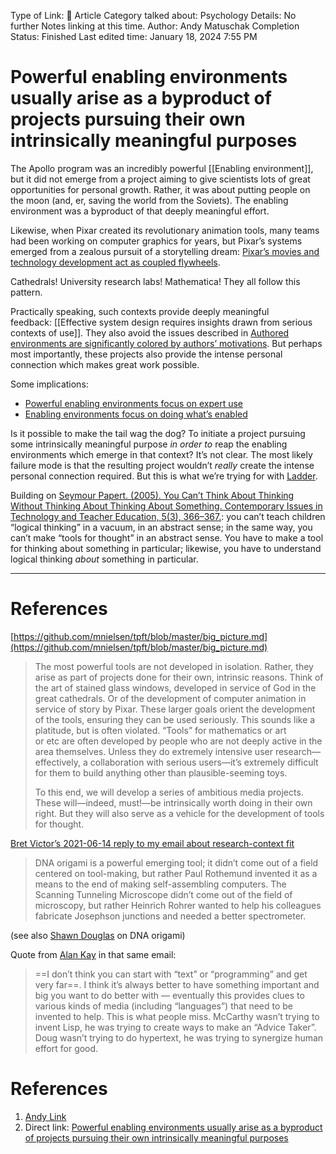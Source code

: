 Type of Link: 📝 Article
Category talked about: Psychology
Details: No further Notes linking at this time. 
Author: Andy Matuschak
Completion Status: Finished
Last edited time: January 18, 2024 7:55 PM

# **Powerful enabling environments usually arise as a byproduct of projects pursuing their own intrinsically meaningful purposes**

The Apollo program was an incredibly powerful [[Enabling environment]], but it did not emerge from a project aiming to give scientists lots of great opportunities for personal growth. Rather, it was about putting people on the moon (and, er, saving the world from the Soviets). The enabling environment was a byproduct of that deeply meaningful effort.

Likewise, when Pixar created its revolutionary animation tools, many teams had been working on computer graphics for years, but Pixar’s systems emerged from a zealous pursuit of a storytelling dream: [Pixar’s movies and technology development act as coupled flywheels](Pixar’s%20movies%20and%20technology%20development%20act%20as%20coupled%20flywheels.md). 

Cathedrals! University research labs! Mathematica! They all follow this pattern. 

Practically speaking, such contexts provide deeply meaningful feedback: [[Effective system design requires insights drawn from serious contexts of use]]. They also avoid the issues described in [Authored environments are significantly colored by authors’ motivations](https://notes.andymatuschak.org/z4wZFERkVVVVy6bN6BE8kQz). But perhaps most importantly, these projects also provide the intense personal connection which makes great work possible.

Some implications:

- [Powerful enabling environments focus on expert use](https://notes.andymatuschak.org/zY3aLuvtsYS54QnymGKFGwg)
- [Enabling environments focus on doing what’s enabled](https://notes.andymatuschak.org/z2etsLyP1LJUwNDPCwvRdUG)

Is it possible to make the tail wag the dog? To initiate a project pursuing some intrinsically meaningful purpose *in order to* reap the enabling environments which emerge in that context? It’s not clear. The most likely failure mode is that the resulting project wouldn’t *really* create the intense personal connection required. But this is what we’re trying for with [Ladder](https://notes.andymatuschak.org/zxwaemFm6bPsitX4m5fQus).

Building on [Seymour Papert. (2005). You Can’t Think About Thinking Without Thinking About Thinking About Something. Contemporary Issues in Technology and Teacher Education, 5(3), 366–367.](https://notes.andymatuschak.org/zLbEbS51U3uruKzgVusR5kf): you can’t teach children “logical thinking” in a vacuum, in an abstract sense; in the same way, you can’t make “tools for thought” in an abstract sense. You have to make a tool for thinking about something in particular; likewise, you have to understand logical thinking *about* something in particular.

---

# References

[https://github.com/mnielsen/tpft/blob/master/big_picture.md](https://github.com/mnielsen/tpft/blob/master/big_picture.md) 

> The most powerful tools are not developed in isolation. Rather, they arise as part of projects done for their own, intrinsic reasons. Think of the art of stained glass windows, developed in service of God in the great cathedrals. Or of the development of computer animation in service of story by Pixar. These larger goals orient the development of the tools, ensuring they can be used seriously. This sounds like a platitude, but is often violated. “Tools” for mathematics or art or etc are often developed by people who are not deeply active in the area themselves. Unless they do extremely intensive user research—effectively, a collaboration with serious users—it’s extremely difficult for them to build anything other than plausible-seeming toys.
> 
> 
> To this end, we will develop a series of ambitious media projects. These will—indeed, must!—be intrinsically worth doing in their own right. But they will also serve as a vehicle for the development of tools for thought.
> 

[Bret Victor’s 2021-06-14 reply to my email about research-context fit](https://notes.andymatuschak.org/z4MLJdJyhS5voSP6Y3Y6tii)

> DNA origami is a powerful emerging tool; it didn’t come out of a field centered on tool-making, but rather Paul Rothemund invented it as a means to the end of making self-assembling computers. The Scanning Tunneling Microscope didn’t come out of the field of microscopy, but rather Heinrich Rohrer wanted to help his colleagues fabricate Josephson junctions and needed a better spectrometer.
> 

(see also [Shawn Douglas](https://notes.andymatuschak.org/zExJhXA1doKnxyQQ4ZjX4dV) on DNA origami)

Quote from [Alan Kay](https://notes.andymatuschak.org/zFBZqhTcPEXWpvTLYjgb9qG) in that same email:

> ==I don’t think you can start with “text” or “programming” and get very far==. I think it’s always better to have something important and big you want to do better with — eventually this provides clues to various kinds of media (including “languages”) that need to be invented to help. This is what people miss. McCarthy wasn’t trying to invent Lisp, he was trying to create ways to make an “Advice Taker”. Doug wasn’t trying to do hypertext, he was trying to synergize human effort for good.
> 

# References

1. [Andy Link](https://notes.andymatuschak.org/About_these_notes?stackedNotes=z5E5QawiXCMbtNtupvxeoEX&stackedNotes=zKGjQtsTKgscAoq271ZzKqw&stackedNotes=zNQV445UEcyLXVsRVgoVSfv&stackedNotes=zFuk9QqspNYHAgvzZc33ZGH&stackedNotes=zDXBGEWk7msyonQ2Ngnrf8h&stackedNotes=zB74H9CuWrosEuqve7jZyCo&stackedNotes=zRbqwbnhmVdfLtKxMCibMoX&stackedNotes=zH7AVUkqYYK7xmoAn8PTpAV&stackedNotes=z2qjVZKqSqrqkhFhvUpPDtd&stackedNotes=zQvbnYfHdG1gARTbtC4pje6&stackedNotes=zKBhqUkoRWoNV72aG21GYst&stackedNotes=zKzUzQENhyEDnuwPUhh2EQM&stackedNotes=zME6gV6mc1mQ2KDE5acyho8&stackedNotes=z2iksmfhifvy5a16Abv5MUW&stackedNotes=zHTevHGZQPu8QHpRhUmtsuK&stackedNotes=zSve33D7x1qe5WUjojDcM9y&stackedNotes=z2q7U5ZvXeDxXD6vXAbZb9a&stackedNotes=zWzVw2VM4TPjpKXnHUfLaso&stackedNotes=zMmH3GBLKotdP4t1sdSvEQJ&stackedNotes=zL7p6gaECTXdiirrFVSUTAW&stackedNotes=z5zoV8TdSds59vQEkqp3JEz&stackedNotes=zDKZVL9Fr1NnDRsQD2B4EW1&stackedNotes=z2huUCj3ko99HdzFcmEDfZD)
2. Direct link: [Powerful enabling environments usually arise as a byproduct of projects pursuing their own intrinsically meaningful purposes](https://notes.andymatuschak.org/z2huUCj3ko99HdzFcmEDfZD) 